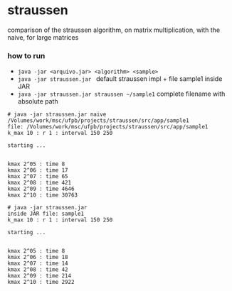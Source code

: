 # straussen
comparison of the straussen algorithm, on matrix multiplication, with the naive, for large matrices

### how to run
- `java -jar <arquivo.jar> <algorithm> <sample>`
- `java -jar straussen.jar ` default straussen impl + file sample1 inside JAR
- `java -jar straussen.jar straussen ~/sample1` complete filename with absolute path

```shell
# java -jar straussen.jar naive /Volumes/work/msc/ufpb/projects/straussen/src/app/sample1
file: /Volumes/work/msc/ufpb/projects/straussen/src/app/sample1
k_max 10 : r 1 : interval 150 250

starting ... 


kmax 2^05 : time 8
kmax 2^06 : time 17
kmax 2^07 : time 65
kmax 2^08 : time 421
kmax 2^09 : time 4646
kmax 2^10 : time 30763
```

```shell
# java -jar straussen.jar
inside JAR file: sample1
k_max 10 : r 1 : interval 150 250

starting ... 


kmax 2^05 : time 8
kmax 2^06 : time 18
kmax 2^07 : time 14
kmax 2^08 : time 42
kmax 2^09 : time 214
kmax 2^10 : time 2922
```
